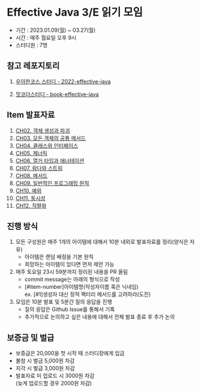# Effective Java 3/E 읽기 모임
- 기간 : 2023.01.09(월) ~ 03.27(월)
- 시간 : 매주 월요일 오후 9시
- 스터디원 : 7명

## 참고 레포지토리
1. [우아한코스 스터디 - 2022-effective-java](https://github.com/woowacourse-study/2022-effective-java)

2. [밋코더스터디 - book-effective-java](https://github.com/Meet-Coder-Study/book-effective-java)

## Item 발표자료

1. [CH02. 객체 생성과 파괴](https://github.com/Backend-in-Book/23-4-effective_java/tree/main/ch02)
2. [CH03. 모든 객체의 공통 메서드](https://github.com/Backend-in-Book/23-4-effective_java/tree/main/ch03)
3. [CH04. 클래스와 인터페이스](https://github.com/Backend-in-Book/23-4-effective_java/tree/main/ch04)
4. [CH05. 제너릭](https://github.com/Backend-in-Book/23-4-effective_java/tree/main/ch05)
5. [CH06. 열거 타입과 애너테이션](https://github.com/Backend-in-Book/23-4-effective_java/tree/main/ch06)
6. [CH07. 람다와 스트림](https://github.com/Backend-in-Book/23-4-effective_java/tree/main/ch07)
7. [CH08. 메서드](https://github.com/Backend-in-Book/23-4-effective_java/tree/main/ch08)
8. [CH09. 일반적인 프로그래밍 원칙](https://github.com/Backend-in-Book/23-4-effective_java/tree/main/ch09)
9. [CH10. 예외](https://github.com/Backend-in-Book/23-4-effective_java/tree/main/ch10)
10. [CH11. 동시성](https://github.com/Backend-in-Book/23-4-effective_java/tree/main/ch11)
11. [CH12. 직렬화](https://github.com/Backend-in-Book/23-4-effective_java/tree/main/ch12)

## 진행 방식

1. 모든 구성원은 매주 1개의 아이템에 대해서 10분 내외로 발표자료를 정리(양식은 자유)
    - 아이템은 랜덤 배정을 기본 원칙
    - 희망하는 아이템이 있다면 먼저 제안 가능
2. 매주 토요일 23시 59분까지 정리된 내용을 PR 올림
    - commit message는 아래의 형식으로 작성
    - [#item-number]아이템명(작성자이름 혹은 닉네임)</br>ex. [#1]생성자 대신 정적 팩터리 메서드를 고려하라(도진)
3. 모임은 10분 발표 및 5분간 질의 응답을 진행
    - 질의 응답은 Github Issue를 통해서 기록
    - 추가적으로 논의하고 싶은 내용에 대해서 전체 발표 종료 후 추가 논의

## 보증금 및 벌급
- 보증급은 20,000을 첫 시작 때 스터디장에게 입금
- 불참 시 벌금 5,000원 차감
- 지각 시 벌급 3,000원 차감
- 발표자료 미 업로드 시 3000원 차감</br>
(늦게 업로드할 경우 2000원 차감)


